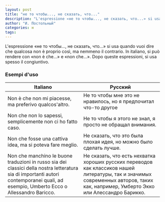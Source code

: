 ```yaml
---
layout: post
title: "не то чтобы..., не сказать, что..."
description: "L'espressione «не то чтобы..., не сказать, что...» si usa quando vuoi dire che qualcosa non è proprio così, ma nemmeno il contrario. In italiano, si può rendere con «non è che...» e «non che...». Dopo queste espressioni, si usa spesso il congiuntivo."
author: "И. Постольный"
categories: н
tags:
---
```


L'espressione «не то чтобы..., не сказать, что...» si usa quando vuoi dire che qualcosa non è proprio così, ma nemmeno il contrario. In italiano, si può rendere con «non è che...» e «non che...». Dopo queste espressioni, si usa spesso il congiuntivo.

### Esempi d'uso

| Italiano | Русский |
|----------|---------|
|Non è che non mi piacesse, ma preferivo qualcos'altro.|Не то чтобы мне это не нравилось, но я предпочитал что-то другое|
|Non che non lo sapessi, semplicemente non ci ho fatto caso.|Не то чтобы я этого не знал, я просто не обращал внимания.|
|Non che fosse una cattiva idea, ma si poteva fare meglio.|Не сказать, что это была плохая идея, но можно было сделать лучше.|
|Non che manchino le buone traduzioni in russo sia dei classici della nostra letteratura sia di importanti autori contemporanei quali, ad esempio, Umberto Ecco o Allessandro Baricco.|Не сказать, что есть нехватка хороших русских переводов как классиков нашей литературы, так и значимых современных авторов, таких как, например, Умберто Экко или Алессандро Барикко.|